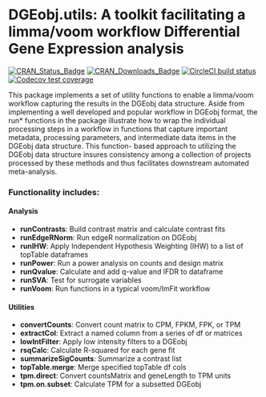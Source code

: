 # DGEobj.utils: A toolkit facilitating a limma/voom workflow Differential Gene Expression analysis

<!-- badges: start -->
[![CRAN_Status_Badge](http://www.r-pkg.org/badges/version/DGEobj.utils?color=9bc2cf)](https://cran.r-project.org/package=DGEobj.utils) 
[![CRAN_Downloads_Badge](https://cranlogs.r-pkg.org/badges/grand-total/DGEobj.utils?color=9bc2cf)](https://cran.r-project.org/package=DGEobj.utils) 
[![CircleCI build status](https://circleci.com/gh/cb4ds/DGEobj.utils.svg?style=svg)](https://circleci.com/gh/cb4ds/DGEobj.utils)
[![Codecov test coverage](https://codecov.io/gh/cb4ds/DGEobj.utils/branch/master/graph/badge.svg)](https://codecov.io/gh/cb4ds/DGEobj.utils?branch=master)
<!-- badges: end -->

This package implements a set of utility functions to enable a limma/voom workflow capturing
the results in the DGEobj data structure. Aside from implementing a well developed and popular
workflow in DGEobj format, the run* functions in the package illustrate how to wrap the
individual processing steps in a workflow in functions that capture important metadata,
processing parameters, and intermediate data items in the DGEobj data structure. This function-
based approach to utilizing the DGEobj data structure insures consistency among a collection of
projects processed by these methods and thus facilitates downstream automated meta-analysis.

### Functionality includes: 

#### Analysis

* **runContrasts**: Build contrast matrix and calculate contrast fits
* **runEdgeRNorm**: Run edgeR normalization on DGEobj
* **runIHW**: Apply Independent Hypothesis Weighting (IHW) to a list of topTable dataframes
* **runPower**: Run a power analysis on counts and design matrix
* **runQvalue**: Calculate and add q-value and lFDR to dataframe
* **runSVA**: Test for surrogate variables
* **runVoom**: Run functions in a typical voom/lmFit workflow

#### Utilities

* **convertCounts**: Convert count matrix to CPM, FPKM, FPK, or TPM
* **extractCol**: Extract a named column from a series of df or matrices
* **lowIntFilter**: Apply low intensity filters to a DGEobj
* **rsqCalc**: Calculate R-squared for each gene fit
* **summarizeSigCounts**: Summarize a contrast list
* **topTable.merge**: Merge specified topTable df cols
* **tpm.direct**: Convert countsMatrix and geneLength to TPM units
* **tpm.on.subset**: Calculate TPM for a subsetted DGEobj
